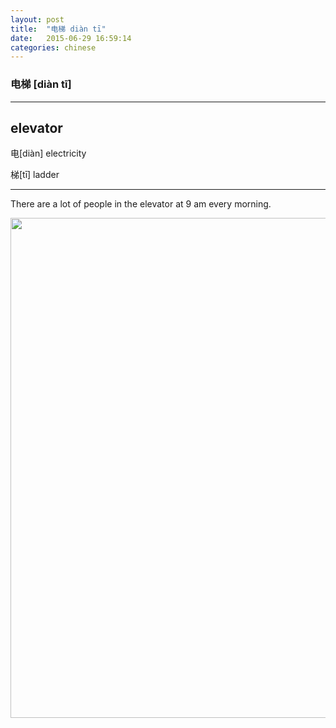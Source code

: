 ```yaml
---
layout: post
title:  "电梯 diàn tī"
date:   2015-06-29 16:59:14
categories: chinese
---
```

### 电梯 [diàn tī]
-----------

elevator
-----------

  电[diàn] electricity

  梯[tī] ladder

-----------

There are a lot of people in the elevator at 9 am every morning.

<img width='800' src="/wombats-learning/images/elevator.jpg"/>
